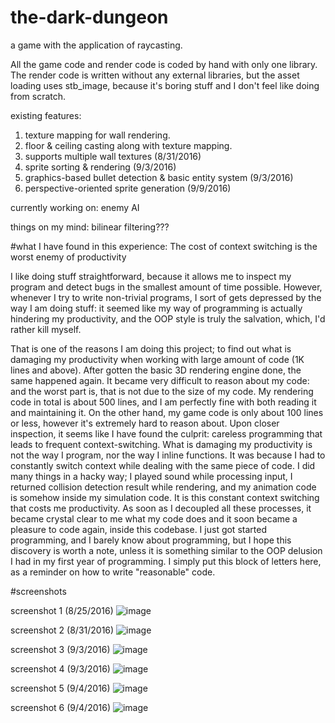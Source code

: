 # the-dark-dungeon
a game with the application of raycasting.

All the game code and render code is coded by hand with only one library. The render code is written without any external libraries, but the asset loading uses stb_image, because it's boring stuff and I don't feel like doing from scratch. 

existing features:
 1. texture mapping for wall rendering. 
 2. floor & ceiling casting along with texture mapping.
 3. supports multiple wall textures (8/31/2016)
 4. sprite sorting & rendering (9/3/2016)
 5. graphics-based bullet detection & basic entity system (9/3/2016)
 6. perspective-oriented sprite generation (9/9/2016)

currently working on: enemy AI

things on my mind: bilinear filtering???

#what I have found in this experience: The cost of context switching is the worst enemy of productivity

 I like doing stuff straightforward, because it allows me to inspect my program and detect bugs in the 
smallest amount of time possible. However, whenever I try to write non-trivial programs, I sort of gets 
depressed by the way I am doing stuff: it seemed like my way of programming is actually hindering my 
productivity, and the OOP style is truly the salvation, which, I'd rather kill myself. 

 That is one of the reasons I am doing this project; to find out what is damaging my productivity when 
working with large amount of code (1K lines and above). After gotten the basic 3D rendering engine done, 
the same happened again. It became very difficult to reason about my code: and the worst part is, that is 
not due to the size of my code. My rendering code in total is about 500 lines, and I am perfectly fine 
with both reading it and maintaining it. On the other hand, my game code is only about 100 lines or less, 
however it's extremely hard to reason about. Upon closer inspection, it seems like I have found the culprit:
careless programming that leads to frequent context-switching. What is damaging my productivity is not the 
way I program, nor the way I inline functions. It was because I had to constantly switch context while dealing 
with the same piece of code. I did many things in a hacky way; I played sound while processing input, I returned
collision detection result while rendering, and my animation code is somehow inside my simulation code. It is this
constant context switching that costs me productivity. As soon as I decoupled all these processes, it became crystal clear 
to me what my code does and it soon became a pleasure to code again, inside this codebase. I just got started programming,
and I barely know about programming, but I hope this discovery is worth a note, unless it is something similar to the 
OOP delusion I had in my first year of programming. I simply put this block of letters here, as a reminder on how 
to write "reasonable" code.

#screenshots

 screenshot 1 (8/25/2016) 
![image](https://cloud.githubusercontent.com/assets/16845654/17989412/e3b28ef6-6ae1-11e6-8c19-44c8a2f1dd0e.png)

 screenshot 2 (8/31/2016)
![image](https://cloud.githubusercontent.com/assets/16845654/18156915/dc756310-6fce-11e6-9cf2-fa83e0385250.png)

 screenshot 3 (9/3/2016)
![image](https://cloud.githubusercontent.com/assets/16845654/18228426/77800290-7202-11e6-807d-63ed5401eb38.png)

 screenshot 4 (9/3/2016)
![image](https://cloud.githubusercontent.com/assets/16845654/18229402/494355e6-722d-11e6-9a59-25f2fd9712a1.png)

 screenshot 5 (9/4/2016)
![image](https://cloud.githubusercontent.com/assets/16845654/18237184/50d07c56-72e3-11e6-9a7c-7d94bdc4c2e4.png)
 
 screenshot 6 (9/4/2016)
![image](https://cloud.githubusercontent.com/assets/16845654/18238928/53187fbe-72f6-11e6-820b-8b0a7e1b3a96.png)
